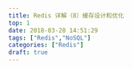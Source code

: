 ```yaml
---
title: Redis 详解（8）缓存设计和优化
top: 1
date: 2018-03-28 14:51:29
tags: ["Redis","NoSQL"]
categories: ["Redis"]
draft: true
---
```



